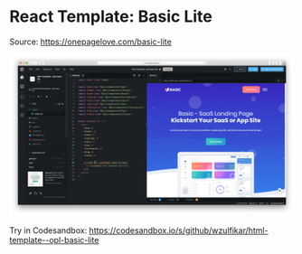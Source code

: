 # React Template: Basic Lite

Source: https://onepagelove.com/basic-lite

![screenshot](screenshot.jpg)

Try in Codesandbox: https://codesandbox.io/s/github/wzulfikar/html-template--opl-basic-lite